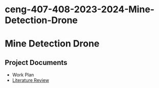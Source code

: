 # ceng-407-408-2023-2024-Mine-Detection-Drone
# Mine Detection Drone
## Project Documents
* Work Plan
* [Literature Review](https://github.com/CankayaUniversity/ceng-407-408-2023-2024-Mine-Detection-Drone/wiki/Literature-Review)
